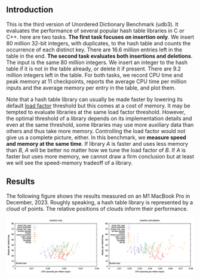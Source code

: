 ## Introduction

This is the third version of Unordered Dictionary Benchmark (udb3). It
evaluates the performance of several popular hash table libraries in C or C++.
here are two tasks. **The first task focuses on insertion only**. We insert 80
million 32-bit integers, with duplicates, to the hash table and counts the
occurrence of each distinct key. There are 16.6 million entries left in the
table in the end. **The second task evaluates both insertions and deletions**.
The input is the same 80 million integers. We insert an integer to the hash
table if it is not in the table already, or delete it if present. There are 9.2
million integers left in the table. For both tasks, we record CPU time and peak
memory at 11 checkpoints, reports the average CPU time per million inputs and
the average memory per entry in the table, and plot them.

Note that a hash table library can usually be made faster by lowering its
default [load factor][lf] threshold but this comes at a cost of memory. It may
be tempted to evaluate libraries at the same load factor threshold. However,
the optimal threshold of a library depends on its implementation details and
even at the same threshold, some libraries may use more auxiliary data than
others and thus take more memory. Controlling the load factor would not give us
a complete picture, either. In this benchmark, we **measure speed and memory at
the same time**. If library *A* is faster and uses less memory than *B*, *A*
will be better no matter how we tune the load factor of *B*. If *A* is faster
but uses more memory, we cannot draw a firm conclusion but at least we will
see the speed-memory tradeoff of a library.

## Results

The following figure shows the results measured on an M1 MacBook Pro in
December, 2023. Roughly speaking, a hash table library is represented by a
cloud of points. The relative positions of clouds inform their performance.

<img align="left" src="__logs/231216-M1.png"/>

[lf]: https://en.wikipedia.org/wiki/Hash_table#Load_factor
